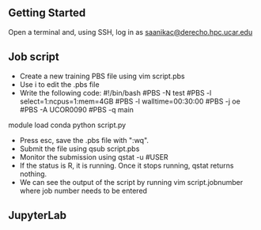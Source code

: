 ## Getting Started

Open a terminal and, using SSH, log in as saanikac@derecho.hpc.ucar.edu

## Job script

- Create a new training PBS file using vim script.pbs
- Use i to edit the .pbs file
- Write the following code:
#!/bin/bash
#PBS -N test
#PBS -l select=1:ncpus=1:mem=4GB
#PBS -l walltime=00:30:00
#PBS -j oe
#PBS -A UCOR0090
#PBS -q main

module load conda
python script.py

- Press esc, save the .pbs file with ":wq".
- Submit the file using qsub script.pbs
- Monitor the submission using qstat -u #USER
- If the status is R, it is running. Once it stops running, qstat returns nothing.
- We can see the output of the script by running vim script.jobnumber where job number needs to be entered

## JupyterLab


